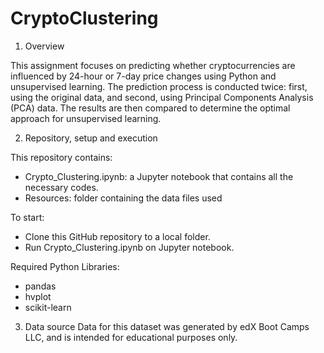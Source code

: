 # CryptoClustering

1. Overview

This assignment focuses on predicting whether cryptocurrencies are influenced by 24-hour or 7-day price changes using Python and unsupervised learning. The prediction process is conducted twice: first, using the original data, and second, using Principal Components Analysis (PCA) data. The results are then compared to determine the optimal approach for unsupervised learning.


2. Repository, setup and execution

This repository contains:
- Crypto_Clustering.ipynb: a Jupyter notebook that contains all the necessary codes.
- Resources: folder containing the data files used

To start: 
- Clone this GitHub repository to a local folder.
- Run Crypto_Clustering.ipynb on Jupyter notebook.

Required Python Libraries:
- pandas
- hvplot
- scikit-learn

3. Data source
Data for this dataset was generated by edX Boot Camps LLC, and is intended for educational purposes only.
